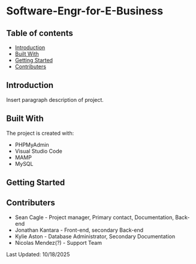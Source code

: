 # Software-Engr-for-E-Business
## Table of contents
* [Introduction](#Introduction)
* [Built With](#Built-With)
* [Getting Started](#Getting-Started)
* [Contributers](#Contributers)
  
## Introduction 
Insert paragraph description of project.
	
## Built With
The project is created with:
* PHPMyAdmin
* Visual Studio Code
* MAMP
* MySQL

## Getting Started
## Contributers 
* Sean Cagle - Project manager, Primary contact, Documentation, Back-end
* Jonathan Kantara - Front-end, secondary Back-end
* Kylie Aston - Database Administrator, Secondary Documentation
* Nicolas Mendez(?) - Support Team 


Last Updated: 10/18/2025
